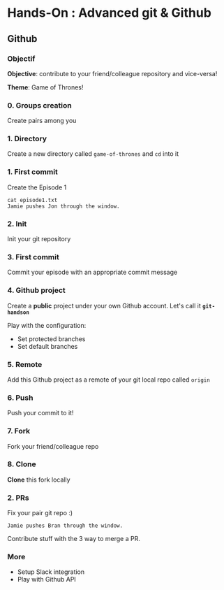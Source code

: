 # Hands-On : Advanced git & Github

## Github

### Objectif

**Objective**: contribute to your friend/colleague repository and vice-versa!

**Theme**: Game of Thrones!

### 0. Groups creation

Create pairs among you

### 1. Directory

Create a new directory called `game-of-thrones` and `cd` into it

### 1. First commit

Create the Episode 1

```$
cat episode1.txt
Jamie pushes Jon through the window.
```

### 2. Init

Init your git repository

### 3. First commit

Commit your episode with an appropriate commit message

### 4. Github project

Create a **public** project under your own Github account. Let's call it
**`git-handson`**

Play with the configuration:

- Set protected branches
- Set default branches

### 5. Remote

Add this Github project as a remote of your git local repo called `origin`

### 6. Push

Push your commit to it!

### 7. Fork

Fork your friend/colleague repo

### 8. Clone

**Clone** this fork locally

### 2. PRs

Fix your pair git repo :)

```$ cat episode1.txt
Jamie pushes Bran through the window.
```

Contribute stuff with the 3 way to merge a PR.

### More

- Setup Slack integration
- Play with Github API
